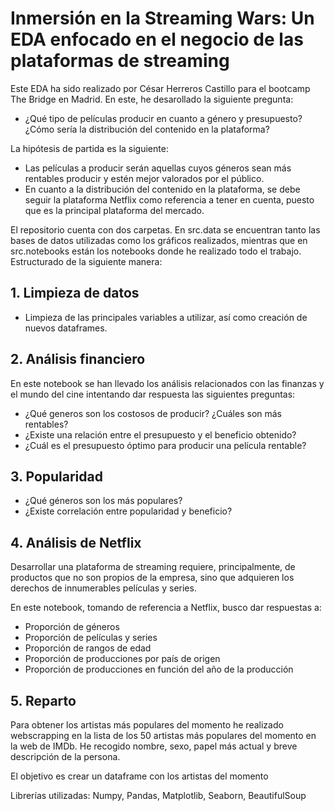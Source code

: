 # Inmersión en la Streaming Wars: Un EDA enfocado en el negocio de las plataformas de streaming

Este EDA ha sido realizado por César Herreros Castillo para el bootcamp The Bridge en Madrid. En este, he desarollado la siguiente pregunta:
* ¿Qué tipo de películas producir en cuanto a género y presupuesto? ¿Cómo sería la distribución del contenido en la plataforma?

La hipótesis de partida es la siguiente:
* Las películas a producir serán aquellas cuyos géneros sean más rentables producir y estén mejor valorados por el público.
* En cuanto a la distribución del contenido en la plataforma, se debe seguir la plataforma Netflix como referencia a tener en cuenta, puesto que es la principal plataforma del mercado.

El repositorio cuenta con dos carpetas. En src.data se encuentran tanto las bases de datos utilizadas como los gráficos realizados, mientras que en src.notebooks están los notebooks donde he realizado todo el trabajo. Estructurado de la siguiente manera:

## 1. Limpieza de datos
* Limpieza de las principales variables a utilizar, así como creación de nuevos dataframes.

## 2. Análisis financiero
En este notebook se han llevado los análisis relacionados con las finanzas y el mundo del cine intentando dar respuesta las siguientes preguntas:
* ¿Qué generos son los costosos de producir? ¿Cuáles son más rentables?
* ¿Existe una relación entre el presupuesto y el beneficio obtenido?
* ¿Cuál es el presupuesto óptimo para producir una película rentable?

## 3. Popularidad
* ¿Qué géneros son los más populares?
* ¿Existe correlación entre popularidad y beneficio?

## 4. Análisis de Netflix
Desarrollar una plataforma de streaming requiere, principalmente, de productos que no son propios de la empresa, sino que adquieren los derechos de innumerables películas y series.

En este notebook, tomando de referencia a Netflix, busco dar respuestas a:
* Proporción de géneros
* Proporción de películas y series
* Proporción de rangos de edad
* Proporción de producciones por país de origen
* Proporción de producciones en función del año de la producción

## 5. Reparto
Para obtener los artistas más populares del momento he realizado webscrapping en la lista de los 50 artistas más populares del momento en la web de IMDb. He recogido nombre, sexo, papel más actual y breve descripción de la persona.

El objetivo es crear un dataframe con los artistas del momento


Librerías utilizadas: Numpy, Pandas, Matplotlib, Seaborn, BeautifulSoup

